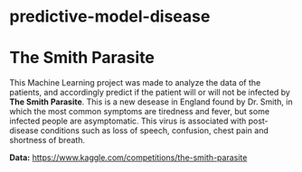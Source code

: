 # predictive-model-disease
# The Smith Parasite

This Machine Learning project was made to analyze the data of the patients, and accordingly predict if the patient will or will not be infected by **The Smith Parasite**. This is a new desease in England found by Dr. Smith, in which the most common symptoms are tiredness and fever, but some infected people are asymptomatic. This virus is associated with post-disease conditions such as loss of speech, confusion, chest pain and shortness of breath. 

**Data:** https://www.kaggle.com/competitions/the-smith-parasite
